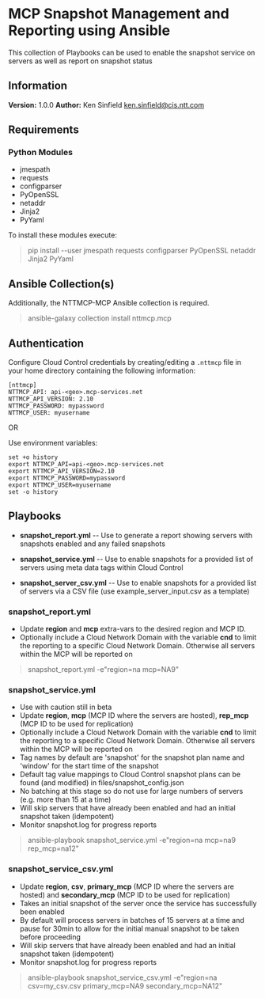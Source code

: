 # MCP Snapshot Management and Reporting using Ansible

This collection of Playbooks can be used to enable the snapshot service on servers as well as report on snapshot status

## Information
**Version:** 1.0.0
**Author:** Ken Sinfield <ken.sinfield@cis.ntt.com>

## Requirements

### Python Modules

* jmespath
* requests
* configparser
* PyOpenSSL
* netaddr
* Jinja2
* PyYaml

To install these modules execute:

> pip install --user jmespath requests configparser PyOpenSSL netaddr Jinja2 PyYaml


## Ansible Collection(s)

Additionally, the NTTMCP-MCP Ansible collection is required.

> ansible-galaxy collection install nttmcp.mcp


## Authentication

Configure Cloud Control credentials by creating/editing a `.nttmcp` file in your home directory containing the following information:

    [nttmcp]
    NTTMCP_API: api-<geo>.mcp-services.net
    NTTMCP_API_VERSION: 2.10
    NTTMCP_PASSWORD: mypassword
    NTTMCP_USER: myusername

OR

Use environment variables:

    set +o history
    export NTTMCP_API=api-<geo>.mcp-services.net
    export NTTMCP_API_VERSION=2.10
    export NTTMCP_PASSWORD=mypassword
    export NTTMCP_USER=myusername
    set -o history


## Playbooks

* **snapshot_report.yml** -- Use to generate a report showing servers with snapshots enabled and any failed snapshots

* **snapshot_service.yml** -- Use to enable snapshots for a provided list of servers using meta data tags within Cloud Control

* **snapshot_server_csv.yml** -- Use to enable snapshots for a provided list of servers via a CSV file (use example_server_input.csv as a template)

### snapshot_report.yml

* Update **region** and **mcp** extra-vars to the desired region and MCP ID.
* Optionally include a Cloud Network Domain with the variable **cnd** to limit the reporting to a specific Cloud Network Domain. Otherwise all servers within the MCP will be reported on

> snapshot_report.yml -e"region=na mcp=NA9"

### snapshot_service.yml

* Use with caution still in beta
* Update **region**, **mcp** (MCP ID where the servers are hosted), **rep_mcp** (MCP ID to be used for replication)
* Optionally include a Cloud Network Domain with the variable **cnd** to limit the reporting to a specific Cloud Network Domain. Otherwise all servers within the MCP will be reported on
* Tag names by default are 'snapshot' for the snapshot plan name and 'window' for the start time of the snapshot
* Default tag value mappings to Cloud Control snapshot plans can be found (and modified) in files/snapshot_config.json
* No batching at this stage so do not use for large numbers of servers (e.g. more than 15 at a time)
* Will skip servers that have already been enabled and had an initial snapshot taken (idempotent)
* Monitor snapshot.log for progress reports

> ansible-playbook snapshot_service.yml -e"region=na mcp=na9 rep_mcp=na12"

### snapshot_service_csv.yml

* Update **region**, **csv**, **primary_mcp** (MCP ID where the servers are hosted) and **secondary_mcp** (MCP ID to be used for replication)
* Takes an initial snapshot of the server once the service has successfully been enabled
* By default will process servers in batches of 15 servers at a time and pause for 30min to allow for the initial manual snapshot to be taken before proceeding
* Will skip servers that have already been enabled and had an initial snapshot taken (idempotent)
* Monitor snapshot.log for progress reports

> ansible-playbook snapshot_service_csv.yml -e"region=na csv=my_csv.csv primary_mcp=NA9 secondary_mcp=NA12"
